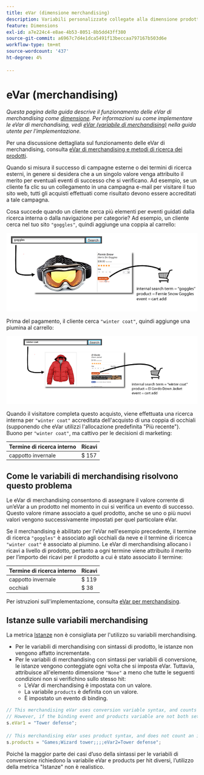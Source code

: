```yaml
---
title: eVar (dimensione merchandising)
description: Variabili personalizzate collegate alla dimensione prodotti.
feature: Dimensions
exl-id: a7e224c4-e8ae-4b53-8051-8b5dd43ff380
source-git-commit: a6967c7d4e1dca5491f13beccaa797167b503d6e
workflow-type: tm+mt
source-wordcount: '437'
ht-degree: 4%

---
```


# eVar (merchandising)

*Questa pagina della guida descrive il funzionamento delle eVar di merchandising come [dimensione](overview.md). Per informazioni su come implementare le eVar di merchandising, vedi [eVar (variabile di merchandising)](/help/implement/vars/page-vars/evar-merchandising.md) nella guida utente per l&#39;implementazione.*

Per una discussione dettagliata sul funzionamento delle eVar di merchandising, consulta [eVar di merchandising e metodi di ricerca dei prodotti](/help/admin/tools/manage-rs/edit-settings/conversion-var-admin/merchandising-evars.md).

Quando si misura il successo di campagne esterne o dei termini di ricerca esterni, in genere si desidera che a un singolo valore venga attribuito il merito per eventuali eventi di successo che si verificano. Ad esempio, se un cliente fa clic su un collegamento in una campagna e-mail per visitare il tuo sito web, tutti gli acquisti effettuati come risultato devono essere accreditati a tale campagna.

Cosa succede quando un cliente cerca più elementi per eventi guidati dalla ricerca interna o dalla navigazione per categorie? Ad esempio, un cliente cerca nel tuo sito `"goggles"`, quindi aggiunge una coppia al carrello:

![Attiva/disattiva esempio](assets/merch-example-goggles.png)

Prima del pagamento, il cliente cerca `"winter coat"`, quindi aggiunge una piumina al carrello:

![Esempio di cappotto](assets/merch-example-coat.png)

Quando il visitatore completa questo acquisto, viene effettuata una ricerca interna per `"winter coat"` accreditata dell&#39;acquisto di una coppia di occhiali (supponendo che eVar utilizzi l&#39;allocazione predefinita &quot;Più recente&quot;). Buono per `"winter coat"`, ma cattivo per le decisioni di marketing:

| Termine di ricerca interno | Ricavi |
|---|---|
| cappotto invernale | $ 157 |

## Come le variabili di merchandising risolvono questo problema

Le eVar di merchandising consentono di assegnare il valore corrente di un’eVar a un prodotto nel momento in cui si verifica un evento di successo. Questo valore rimane associato a quel prodotto, anche se uno o più nuovi valori vengono successivamente impostati per quel particolare eVar.

Se il merchandising è abilitato per l&#39;eVar nell&#39;esempio precedente, il termine di ricerca `"goggles"` è associato agli occhiali da neve e il termine di ricerca `"winter coat"` è associato al piumino. Le eVar di merchandising allocano i ricavi a livello di prodotto, pertanto a ogni termine viene attribuito il merito per l’importo dei ricavi per il prodotto a cui è stato associato il termine:

| Termine di ricerca interno | Ricavi |
|---|---|
| cappotto invernale | $ 119 |
| occhiali | $ 38 |

Per istruzioni sull&#39;implementazione, consulta [eVar per merchandising](/help/implement/vars/page-vars/evar-merchandising.md).

## Istanze sulle variabili merchandising

La metrica [Istanze](../metrics/instances.md) non è consigliata per l&#39;utilizzo su variabili merchandising.

* Per le variabili di merchandising con sintassi di prodotto, le istanze non vengono affatto incrementate.
* Per le variabili di merchandising con sintassi per variabili di conversione, le istanze vengono conteggiate ogni volta che si imposta eVar. Tuttavia, attribuisce all&#39;elemento dimensione `"None"` a meno che tutte le seguenti condizioni non si verifichino sullo stesso hit:
   * L’eVar di merchandising è impostata con un valore.
   * La variabile `products` è definita con un valore.
   * È impostato un evento di binding.

```js
// This merchandising eVar uses conversion variable syntax, and counts an instance.
// However, if the binding event and products variable are not both set, the instance attributes to "None".
s.eVar1 = "Tower defense";

// This merchandising eVar uses product syntax, and does not count an instance.
s.products = "Games;Wizard tower;;;;eVar2=Tower defense";
```

Poiché la maggior parte dei casi d’uso della sintassi per le variabili di conversione richiedono la variabile eVar e products per hit diversi, l’utilizzo della metrica &quot;Istanze&quot; non è realistico.
